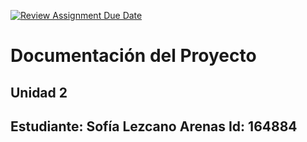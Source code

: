 [![Review Assignment Due Date](https://classroom.github.com/assets/deadline-readme-button-22041afd0340ce965d47ae6ef1cefeee28c7c493a6346c4f15d667ab976d596c.svg)](https://classroom.github.com/a/C5iNLRra)
# Documentación del Proyecto
## Unidad 2

Estudiante: Sofía Lezcano Arenas 
Id: 164884
---
